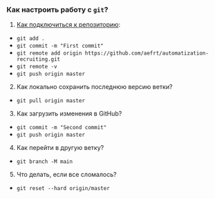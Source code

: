 ### Как настроить работу с `git`?

1. [Как подключиться к репозиторию](https://docs.github.com/en/get-started/importing-your-projects-to-github/importing-source-code-to-github/adding-locally-hosted-code-to-github):
- `git add .`
- `git commit -m "First commit"`
- `git remote add origin https://github.com/aefrt/automatization-recruiting.git`
- `git remote -v`
- `git push origin master`

2. Как локально сохранить последнюю версию ветки?

- `git pull origin master`

3. Как загрузить изменения в GitHub?

- `git commit -m "Second commit"`
- `git push origin master`

4. Как перейти в другую ветку?

- `git branch -M main`

5. Что делать, если все сломалось?

- `git reset --hard origin/master`
